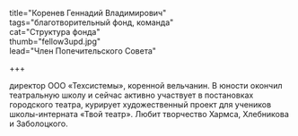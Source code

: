 title="Коренев Геннадий Владимирович"  
tags="благотворительный фонд, команда"  
cat="Структура фонда"  
thumb="fellow3upd.jpg"  
lead="Член Попечительского Совета"

+++

директор ООО «Техсистемы», коренной вельчанин. В юности окончил театральную школу и сейчас активно участвует в постановках городского театра, курирует художественный проект для учеников школы-интерната «Твой театр». Любит творчество Хармса, Хлебникова и Заболоцкого. 
